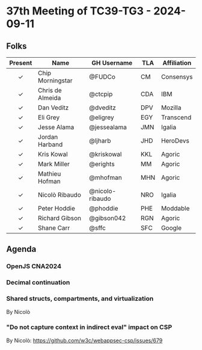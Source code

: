 # 37th Meeting of TC39-TG3 - 2024-09-11

## Folks

| Present | Name                   | GH Username     | TLA  | Affiliation |
| :-----: | ---------------------- | --------------- | ---- | ----------- |
|    ✓    | Chip Morningstar       | @FUDCo          | CM   | Consensys   |
|    ✓    | Chris de Almeida       | @ctcpip         | CDA  | IBM         |
|    ✓    | Dan Veditz             | @dveditz        | DPV  | Mozilla     |
|    ✓    | Eli Grey               | @eligrey        | EGY  | Transcend   |
|    ✓    | Jesse Alama            | @jessealama     | JMN  | Igalia      |
|    ✓    | Jordan Harband         | @ljharb         | JHD  | HeroDevs    |
|    ✓    | Kris Kowal             | @kriskowal      | KKL  | Agoric      |
|    ✓    | Mark Miller            | @erights        | MM   | Agoric      |
|    ✓    | Mathieu Hofman         | @mhofman        | MHN  | Agoric      |
|    ✓    | Nicolò Ribaudo         | @nicolo-ribaudo | NRO  | Igalia      |
|    ✓    | Peter Hoddie           | @phoddie        | PHE  | Moddable    |
|    ✓    | Richard Gibson         | @gibson042      | RGN  | Agoric      |
|    ✓    | Shane Carr             | @sffc           | SFC  | Google      |

## Agenda

### OpenJS CNA2024

### Decimal continuation

### Shared structs, compartments, and virtualization

By Nicolò

### "Do not capture context in indirect eval" impact on CSP

By Nicolò: <https://github.com/w3c/webappsec-csp/issues/679>
